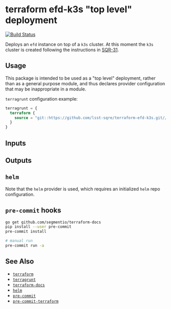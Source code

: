terraform efd-k3s "top level" deployment
===

[![Build Status](https://travis-ci.org/lsst-sqre/terraform-efd-k3s.png)](https://travis-ci.org/lsst-sqre/terraform-efd-k3s)

Deploys an `efd` instance on top of a `k3s` cluster. At this moment the `k3s` cluster is created following
the instructions in [SQR-31](https://sqr-031.lsst.io).

Usage
---

This package is intended to be used as a "top level" deployment, rather than as
a general purpose module, and thus declares provider configuration that
may be inappropriate in a module.

`terragrunt` configuration example:

```terraform
terragrunt = {
  terraform {
    source = "git::https://github.com/lsst-sqre/terraform-efd-k3s.git//?ref=master"
  }
}
```
<!-- BEGINNING OF PRE-COMMIT-TERRAFORM DOCS HOOK -->
## Inputs

## Outputs

<!-- END OF PRE-COMMIT-TERRAFORM DOCS HOOK -->

`helm`
---

Note that the `helm` provider is used, which requires an initialized `helm`
repo configuration.

`pre-commit` hooks
---

```bash
go get github.com/segmentio/terraform-docs
pip install --user pre-commit
pre-commit install

# manual run
pre-commit run -a
```

See Also
---

* [`terraform`](https://www.terraform.io/)
* [`terragrunt`](https://github.com/gruntwork-io/terragrunt)
* [`terraform-docs`](https://github.com/segmentio/terraform-docs)
* [`helm`](https://docs.helm.sh/)
* [`pre-commit`](https://github.com/pre-commit/pre-commit)
* [`pre-commit-terraform`](https://github.com/antonbabenko/pre-commit-terraform)
